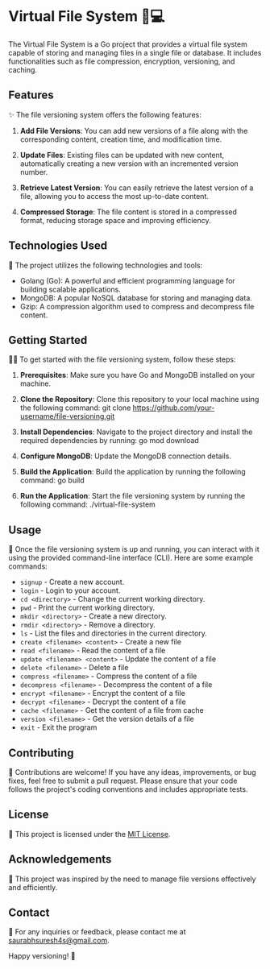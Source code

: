 # Virtual File System 📁💻

The Virtual File System is a Go project that provides a virtual file system capable of storing and managing files in a single file or database. It includes functionalities such as file compression, encryption, versioning, and caching.

## Features

✨ The file versioning system offers the following features:

1. **Add File Versions**: You can add new versions of a file along with the corresponding content, creation time, and modification time.

2. **Update Files**: Existing files can be updated with new content, automatically creating a new version with an incremented version number.

3. **Retrieve Latest Version**: You can easily retrieve the latest version of a file, allowing you to access the most up-to-date content.

4. **Compressed Storage**: The file content is stored in a compressed format, reducing storage space and improving efficiency.

## Technologies Used

🚀 The project utilizes the following technologies and tools:

- Golang (Go): A powerful and efficient programming language for building scalable applications.
- MongoDB: A popular NoSQL database for storing and managing data.
- Gzip: A compression algorithm used to compress and decompress file content.

## Getting Started

👨‍💻 To get started with the file versioning system, follow these steps:

1. **Prerequisites**: Make sure you have Go and MongoDB installed on your machine.

2. **Clone the Repository**: Clone this repository to your local machine using the following command:
git clone https://github.com/your-username/file-versioning.git

3. **Install Dependencies**: Navigate to the project directory and install the required dependencies by running:
go mod download

4. **Configure MongoDB**: Update the MongoDB connection details.

5. **Build the Application**: Build the application by running the following command:
go build

6. **Run the Application**: Start the file versioning system by running the following command:
./virtual-file-system


## Usage

🔧 Once the file versioning system is up and running, you can interact with it using the provided command-line interface (CLI). Here are some example commands:

- `signup` - Create a new account.
- `login` - Login to your account.
- `cd <directory>` - Change the current working directory.
- `pwd` - Print the current working directory.
- `mkdir <directory>` - Create a new directory.
- `rmdir <directory>` - Remove a directory.
- `ls` - List the files and directories in the current directory.
- `create <filename> <content>` - Create a new file
- `read <filename>` - Read the content of a file
- `update <filename> <content>` - Update the content of a file
- `delete <filename>` - Delete a file
- `compress <filename>` - Compress the content of a file
- `decompress <filename>` - Decompress the content of a file
- `encrypt <filename>` - Encrypt the content of a file
- `decrypt <filename>` - Decrypt the content of a file
- `cache <filename>` - Get the content of a file from cache
- `version <filename>` - Get the version details of a file
- `exit` - Exit the program

## Contributing

🤝 Contributions are welcome! If you have any ideas, improvements, or bug fixes, feel free to submit a pull request. Please ensure that your code follows the project's coding conventions and includes appropriate tests.

## License

📄 This project is licensed under the [MIT License](LICENSE).

## Acknowledgements

🙏 This project was inspired by the need to manage file versions effectively and efficiently.

## Contact

📧 For any inquiries or feedback, please contact me at saurabhsuresh4s@gmail.com.

Happy versioning! 🎉
